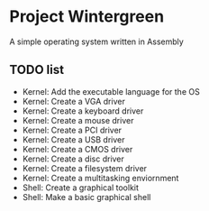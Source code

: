 # Project Wintergreen
A simple operating system written in Assembly
## TODO list
- Kernel: Add the executable language for the OS
- Kernel: Create a VGA driver
- Kernel: Create a keyboard driver
- Kernel: Create a mouse driver
- Kernel: Create a PCI driver
- Kernel: Create a USB driver
- Kernel: Create a CMOS driver
- Kernel: Create a disc driver
- Kernel: Create a filesystem driver
- Kernel: Create a multitasking enviornment
- Shell: Create a graphical toolkit
- Shell: Make a basic graphical shell
